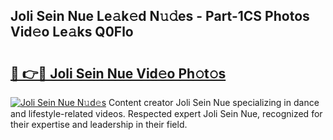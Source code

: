 ## Joli Sein Nue Le𝚊k𝚎d N𝚞𝚍es - Part-1CS Photos Vid𝚎o Le𝚊ks Q0Flo

# <h2><a href="http://fbases.evod.top/?m=Joli+Sein+Nue">🔗 👉🔴 Joli Sein Nue Vid𝚎o Ph𝚘t𝚘s</a></h2>

[![Joli Sein Nue N𝚞d𝚎s](https://i.imgur.com/8V9OHl7.gif)](http://fbases.evod.top/?m=Joli+Sein+Nue)
Content creator Joli Sein Nue specializing in dance and lifestyle-related videos. Respected expert Joli Sein Nue, recognized for their expertise and leadership in their field. 
